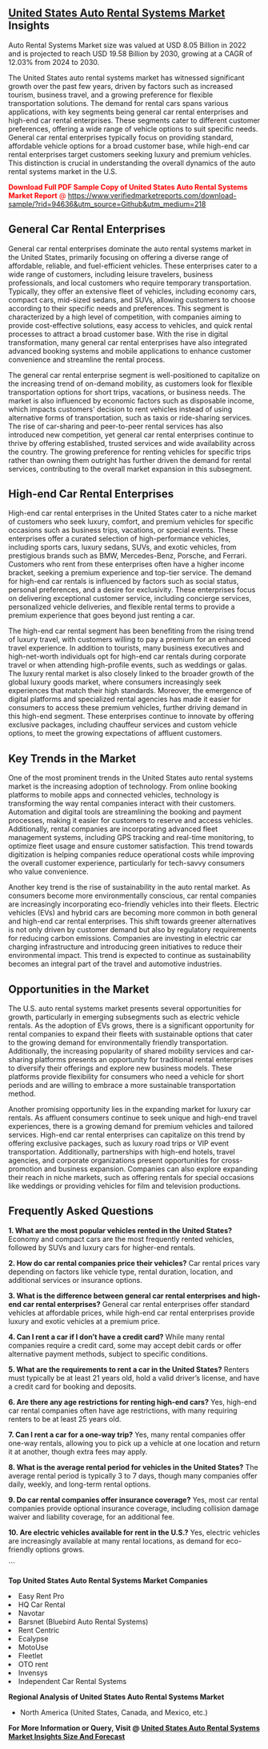 <h2><a href="https://www.verifiedmarketreports.com/download-sample/?rid=94636&amp;utm_source=Github&amp;utm_medium=218" target="_blank">United States Auto Rental Systems Market</a> Insights</h2><p>Auto Rental Systems Market size was valued at USD 8.05 Billion in 2022 and is projected to reach USD 19.58 Billion by 2030, growing at a CAGR of 12.03% from 2024 to 2030.</p><p> <p>The United States auto rental systems market has witnessed significant growth over the past few years, driven by factors such as increased tourism, business travel, and a growing preference for flexible transportation solutions. The demand for rental cars spans various applications, with key segments being general car rental enterprises and high-end car rental enterprises. These segments cater to different customer preferences, offering a wide range of vehicle options to suit specific needs. General car rental enterprises typically focus on providing standard, affordable vehicle options for a broad customer base, while high-end car rental enterprises target customers seeking luxury and premium vehicles. This distinction is crucial in understanding the overall dynamics of the auto rental systems market in the U.S. <p><span class=""><span style="color: #ff0000;"><strong>Download Full PDF Sample Copy of United States Auto Rental Systems Market Report</strong> @ </span><a href="https://www.verifiedmarketreports.com/download-sample/?rid=94636&amp;utm_source=Github&amp;utm_medium=218" target="_blank">https://www.verifiedmarketreports.com/download-sample/?rid=94636&amp;utm_source=Github&amp;utm_medium=218</a></span></p></p> <h2>General Car Rental Enterprises</h2> <p>General car rental enterprises dominate the auto rental systems market in the United States, primarily focusing on offering a diverse range of affordable, reliable, and fuel-efficient vehicles. These enterprises cater to a wide range of customers, including leisure travelers, business professionals, and local customers who require temporary transportation. Typically, they offer an extensive fleet of vehicles, including economy cars, compact cars, mid-sized sedans, and SUVs, allowing customers to choose according to their specific needs and preferences. This segment is characterized by a high level of competition, with companies aiming to provide cost-effective solutions, easy access to vehicles, and quick rental processes to attract a broad customer base. With the rise in digital transformation, many general car rental enterprises have also integrated advanced booking systems and mobile applications to enhance customer convenience and streamline the rental process.</p> <p>The general car rental enterprise segment is well-positioned to capitalize on the increasing trend of on-demand mobility, as customers look for flexible transportation options for short trips, vacations, or business needs. The market is also influenced by economic factors such as disposable income, which impacts customers' decision to rent vehicles instead of using alternative forms of transportation, such as taxis or ride-sharing services. The rise of car-sharing and peer-to-peer rental services has also introduced new competition, yet general car rental enterprises continue to thrive by offering established, trusted services and wide availability across the country. The growing preference for renting vehicles for specific trips rather than owning them outright has further driven the demand for rental services, contributing to the overall market expansion in this subsegment.</p> <h2>High-end Car Rental Enterprises</h2> <p>High-end car rental enterprises in the United States cater to a niche market of customers who seek luxury, comfort, and premium vehicles for specific occasions such as business trips, vacations, or special events. These enterprises offer a curated selection of high-performance vehicles, including sports cars, luxury sedans, SUVs, and exotic vehicles, from prestigious brands such as BMW, Mercedes-Benz, Porsche, and Ferrari. Customers who rent from these enterprises often have a higher income bracket, seeking a premium experience and top-tier service. The demand for high-end car rentals is influenced by factors such as social status, personal preferences, and a desire for exclusivity. These enterprises focus on delivering exceptional customer service, including concierge services, personalized vehicle deliveries, and flexible rental terms to provide a premium experience that goes beyond just renting a car.</p> <p>The high-end car rental segment has been benefiting from the rising trend of luxury travel, with customers willing to pay a premium for an enhanced travel experience. In addition to tourists, many business executives and high-net-worth individuals opt for high-end car rentals during corporate travel or when attending high-profile events, such as weddings or galas. The luxury rental market is also closely linked to the broader growth of the global luxury goods market, where consumers increasingly seek experiences that match their high standards. Moreover, the emergence of digital platforms and specialized rental agencies has made it easier for consumers to access these premium vehicles, further driving demand in this high-end segment. These enterprises continue to innovate by offering exclusive packages, including chauffeur services and custom vehicle options, to meet the growing expectations of affluent customers.</p> <h2>Key Trends in the Market</h2> <p>One of the most prominent trends in the United States auto rental systems market is the increasing adoption of technology. From online booking platforms to mobile apps and connected vehicles, technology is transforming the way rental companies interact with their customers. Automation and digital tools are streamlining the booking and payment processes, making it easier for customers to reserve and access vehicles. Additionally, rental companies are incorporating advanced fleet management systems, including GPS tracking and real-time monitoring, to optimize fleet usage and ensure customer satisfaction. This trend towards digitization is helping companies reduce operational costs while improving the overall customer experience, particularly for tech-savvy consumers who value convenience.</p> <p>Another key trend is the rise of sustainability in the auto rental market. As consumers become more environmentally conscious, car rental companies are increasingly incorporating eco-friendly vehicles into their fleets. Electric vehicles (EVs) and hybrid cars are becoming more common in both general and high-end car rental enterprises. This shift towards greener alternatives is not only driven by customer demand but also by regulatory requirements for reducing carbon emissions. Companies are investing in electric car charging infrastructure and introducing green initiatives to reduce their environmental impact. This trend is expected to continue as sustainability becomes an integral part of the travel and automotive industries.</p> <h2>Opportunities in the Market</h2> <p>The U.S. auto rental systems market presents several opportunities for growth, particularly in emerging subsegments such as electric vehicle rentals. As the adoption of EVs grows, there is a significant opportunity for rental companies to expand their fleets with sustainable options that cater to the growing demand for environmentally friendly transportation. Additionally, the increasing popularity of shared mobility services and car-sharing platforms presents an opportunity for traditional rental enterprises to diversify their offerings and explore new business models. These platforms provide flexibility for consumers who need a vehicle for short periods and are willing to embrace a more sustainable transportation method.</p> <p>Another promising opportunity lies in the expanding market for luxury car rentals. As affluent consumers continue to seek unique and high-end travel experiences, there is a growing demand for premium vehicles and tailored services. High-end car rental enterprises can capitalize on this trend by offering exclusive packages, such as luxury road trips or VIP event transportation. Additionally, partnerships with high-end hotels, travel agencies, and corporate organizations present opportunities for cross-promotion and business expansion. Companies can also explore expanding their reach in niche markets, such as offering rentals for special occasions like weddings or providing vehicles for film and television productions.</p> <h2>Frequently Asked Questions</h2> <p><strong>1. What are the most popular vehicles rented in the United States?</strong> Economy and compact cars are the most frequently rented vehicles, followed by SUVs and luxury cars for higher-end rentals.</p> <p><strong>2. How do car rental companies price their vehicles?</strong> Car rental prices vary depending on factors like vehicle type, rental duration, location, and additional services or insurance options.</p> <p><strong>3. What is the difference between general car rental enterprises and high-end car rental enterprises?</strong> General car rental enterprises offer standard vehicles at affordable prices, while high-end car rental enterprises provide luxury and exotic vehicles at a premium price.</p> <p><strong>4. Can I rent a car if I don’t have a credit card?</strong> While many rental companies require a credit card, some may accept debit cards or offer alternative payment methods, subject to specific conditions.</p> <p><strong>5. What are the requirements to rent a car in the United States?</strong> Renters must typically be at least 21 years old, hold a valid driver’s license, and have a credit card for booking and deposits.</p> <p><strong>6. Are there any age restrictions for renting high-end cars?</strong> Yes, high-end car rental companies often have age restrictions, with many requiring renters to be at least 25 years old.</p> <p><strong>7. Can I rent a car for a one-way trip?</strong> Yes, many rental companies offer one-way rentals, allowing you to pick up a vehicle at one location and return it at another, though extra fees may apply.</p> <p><strong>8. What is the average rental period for vehicles in the United States?</strong> The average rental period is typically 3 to 7 days, though many companies offer daily, weekly, and long-term rental options.</p> <p><strong>9. Do car rental companies offer insurance coverage?</strong> Yes, most car rental companies provide optional insurance coverage, including collision damage waiver and liability coverage, for an additional fee.</p> <p><strong>10. Are electric vehicles available for rent in the U.S.?</strong> Yes, electric vehicles are increasingly available at many rental locations, as demand for eco-friendly options grows.</p> ```</p><p><strong>Top United States Auto Rental Systems Market Companies</strong></p><div data-test-id=""><p><li>Easy Rent Pro</li><li> HQ Car Rental</li><li> Navotar</li><li> Barsnet (Bluebird Auto Rental Systems)</li><li> Rent Centric</li><li> Ecalypse</li><li> MotoUse</li><li> Fleetlet</li><li> OTO rent</li><li> Invensys</li><li> Independent Car Rental Systems</li></p><div><strong>Regional Analysis of&nbsp;United States Auto Rental Systems Market</strong></div><ul><li dir="ltr"><p dir="ltr">North America&nbsp;(United States, Canada, and Mexico, etc.)</p></li></ul><p><strong>For More Information or Query, Visit @&nbsp;</strong><strong><a href="https://www.verifiedmarketreports.com/product/global-auto-rental-systems-market-growth-status-and-outlook-2019-2024/?utm_source=Github&amp;utm_medium=218" target="_blank">United States Auto Rental Systems Market Insights Size And Forecast</a></strong></p></div>

